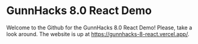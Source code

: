 # GunnHacks 8.0 React Demo

Welcome to the Github for the GunnHacks 8.0 React Demo! Please, take a look around. The website is up at <https://gunnhacks-8-react.vercel.app/>.
